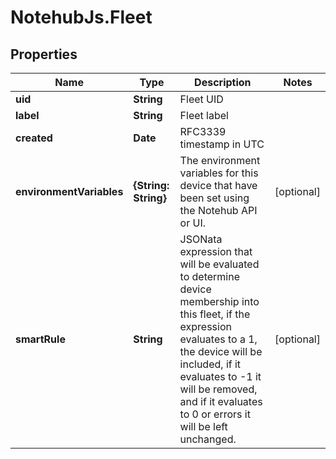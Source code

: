 # NotehubJs.Fleet

## Properties

| Name                     | Type                 | Description                                                                                                                                                                                                                                                        | Notes      |
| ------------------------ | -------------------- | ------------------------------------------------------------------------------------------------------------------------------------------------------------------------------------------------------------------------------------------------------------------ | ---------- |
| **uid**                  | **String**           | Fleet UID                                                                                                                                                                                                                                                          |
| **label**                | **String**           | Fleet label                                                                                                                                                                                                                                                        |
| **created**              | **Date**             | RFC3339 timestamp in UTC                                                                                                                                                                                                                                           |
| **environmentVariables** | **{String: String}** | The environment variables for this device that have been set using the Notehub API or UI.                                                                                                                                                                          | [optional] |
| **smartRule**            | **String**           | JSONata expression that will be evaluated to determine device membership into this fleet, if the expression evaluates to a 1, the device will be included, if it evaluates to -1 it will be removed, and if it evaluates to 0 or errors it will be left unchanged. | [optional] |
